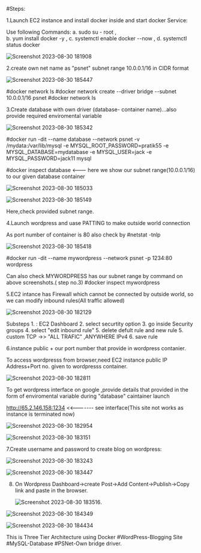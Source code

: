 #Steps:

1.Launch EC2 instance and install docker inside and start docker Service:
   
Use following Commands:
      a. sudo su - root  ,             
      b. yum install docker -y   ,
      c. systemctl enable  docker --now   ,
      d. systemctl status docker

   ![Screenshot 2023-08-30 181908](https://github.com/pratikshashinde55/agricultural_bot/assets/61465971/c919913b-aa92-448a-97f3-7a61165a0451)

2.create own net name as "psnet"
        subnet range 10.0.0.1/16 in CIDR format
        
  ![Screenshot 2023-08-30 185447](https://github.com/pratikshashinde55/agricultural_bot/assets/61465971/bc2e8ddd-5f80-42f6-90a4-0f44bc5607be)
      

#docker network ls
#docker network create --driver bridge --subnet 10.0.0.1/16  psnet
#docker network ls


3.Create database with own driver (database- container name)...also provide required enviromental variable

 ![Screenshot 2023-08-30 185342](https://github.com/pratikshashinde55/agricultural_bot/assets/61465971/2e1f0892-4059-4b02-b876-f91907d4bd7b)

#docker run -dit --name database --network psnet -v /mydata:/var/lib/mysql -e MYSQL_ROOT_PASSWORD=pratik55  -e MYSQL_DATABASE=mydatabase  -e MYSQL_USER=jack  -e MYSQL_PASSWORD=jack11 mysql

#docker inspect database   <--- here we show our subnet range(10.0.0.1/16) to our given database container

![Screenshot 2023-08-30 185033](https://github.com/pratikshashinde55/agricultural_bot/assets/61465971/0188840f-d021-4d93-b3dc-acb4f5951ddd)

![Screenshot 2023-08-30 185149](https://github.com/pratikshashinde55/agricultural_bot/assets/61465971/491672f9-612e-4480-9fef-48cfd2c61920)

Here,check provided subnet range.

4.Launch wordpress and uase PATTING to make outside world connection 

 As port number of container is 80 also check by #netstat -tnlp
 
 ![Screenshot 2023-08-30 185418](https://github.com/pratikshashinde55/agricultural_bot/assets/61465971/67b0ad62-3774-4f05-baf9-d3c8ad45305a)

  
  #docker run -dit --name mywordpress --network psnet -p 1234:80 wordpress

Can also check MYWORDPRESS has our subnet range by command on above screenshots.( step no.3)
#docker inspect mywordpress

5.EC2 intance has Firewall which cannot be connected by outside world, so we can modify inbound rules(All traffic allowed)

![Screenshot 2023-08-30 182129](https://github.com/pratikshashinde55/agricultural_bot/assets/61465971/f5cb4732-1715-4a23-89da-92f825f1ec81)

Substeps
     1. : EC2 Dashboard 
     2. select securtity option 
     3. go inside Security groups
     4. select "edit inbound rule"
     5. delete defult rule and new rule
     5. custom TCP ->> "ALL TRAFIC" ,ANYWHERE IPv4
     6. save rule


6.instance public + our port number that provide in wordpress contanier.

To access wordpresss from browser,need EC2 instance public IP Address+Port no. given to wordpresss container.

![Screenshot 2023-08-30 182811](https://github.com/pratikshashinde55/Three-Tier-Architecture/assets/61465971/10362dc7-d157-4d81-801e-109dada0e487)

To get wordpress interface on google ,provide details that provided in the form of enviromental variable during "database" caintainer launch

http://65.2.146.158:1234 <<------- see interface(This site not works as instance is terminated now)

![Screenshot 2023-08-30 182954](https://github.com/pratikshashinde55/Three-Tier-Architecture/assets/61465971/373ccfce-737e-4d25-adb9-67e718b13eed)

![Screenshot 2023-08-30 183151](https://github.com/pratikshashinde55/Three-Tier-Architecture/assets/61465971/274b58bf-662d-471e-b30d-0377d9ac259d)

7.Create username and password to create blog on wordpress:

![Screenshot 2023-08-30 183243](https://github.com/pratikshashinde55/Three-Tier-Architecture/assets/61465971/252d4b4d-25b8-42c7-a578-533c799266e7)

![Screenshot 2023-08-30 183447](https://github.com/pratikshashinde55/Three-Tier-Architecture/assets/61465971/7d416ddc-dc57-4ea2-93f0-fa2f4271e632)


8. On Wordpress Dashboard->create Post->Add Content->Publish->Copy link and paste in the browser.

   ![Screenshot 2023-08-30 183516](https://github.com/pratikshashinde55/Three-Tier-Architecture/assets/61465971/1fcf7a55-6131-4b29-93a0-e4af41897ecf).

![Screenshot 2023-08-30 184349](https://github.com/pratikshashinde55/Three-Tier-Architecture/assets/61465971/81302180-ad3f-4a8a-83c5-12f70395e70e)

![Screenshot 2023-08-30 184434](https://github.com/pratikshashinde55/Three-Tier-Architecture/assets/61465971/f112c827-0bdd-4f42-970c-1aac3e2555ac)


This is Three Tier Architecture using Docker
#WordPress-Blogging Site
#MySQL-Database
#PSNet-Own bridge driver.





 
